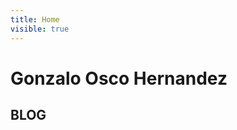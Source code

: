 ```yaml
---
title: Home
visible: true
---
```


 <div class="about">
   <h1>Gonzalo Osco Hernandez</h1>
   <h2>BLOG</h2>
 </div>